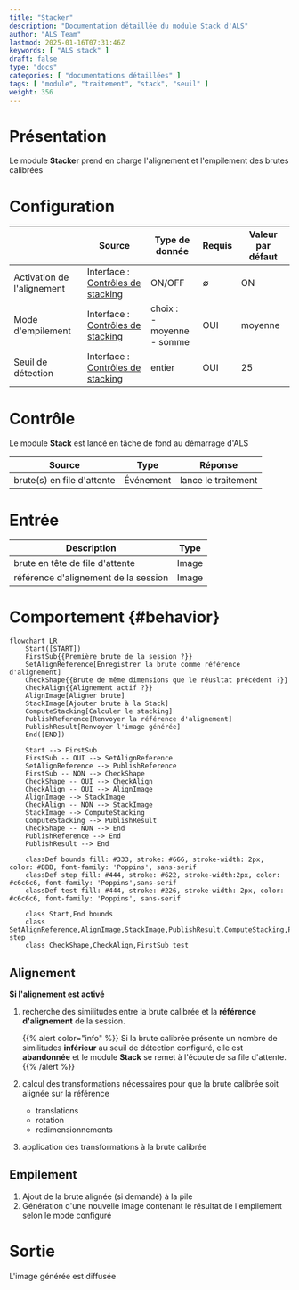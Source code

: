 ```yaml
---
title: "Stacker"
description: "Documentation détaillée du module Stack d'ALS"
author: "ALS Team"
lastmod: 2025-01-16T07:31:46Z
keywords: [ "ALS stack" ]
draft: false
type: "docs"
categories: [ "documentations détaillées" ]
tags: [ "module", "traitement", "stack", "seuil" ]
weight: 356
---
```


# Présentation

Le module **Stacker** prend en charge l'alignement et l'empilement des brutes calibrées

# Configuration

|                            | Source                                                                      | Type de donnée                  | Requis | Valeur par défaut |
|----------------------------|-----------------------------------------------------------------------------|---------------------------------|--------|-------------------|
| Activation de l'alignement | Interface : [Contrôles de stacking](../../userguide/ui/controls/#controls)  | ON/OFF                          | ∅      | ON                |
| Mode d'empilement          | Interface : [Contrôles de stacking](../../userguide/ui/controls/#controls)  | choix :<br>- moyenne<br>- somme | OUI    | moyenne           |
| Seuil de détection         | Interface : [Contrôles de stacking](../../userguide/ui/controls/#threshold) | entier                          | OUI    | 25                |

# Contrôle

Le module **Stack** est lancé en tâche de fond au démarrage d'ALS

| Source                     | Type          | Réponse             |
|----------------------------|---------------|---------------------|
| brute(s) en file d'attente | Événement     | lance le traitement |

# Entrée

| Description                          | Type  |
|--------------------------------------|-------|
| brute en tête de file d'attente      | Image |
| référence d'alignement de la session | Image |

# Comportement {#behavior}

```mermaid
flowchart LR
    Start([START])
    FirstSub{{Première brute de la session ?}}
    SetAlignReference[Enregistrer la brute comme référence d'alignement]
    CheckShape{{Brute de même dimensions que le réusltat précédent ?}}
    CheckAlign{{Alignement actif ?}}
    AlignImage[Aligner brute]
    StackImage[Ajouter brute à la Stack]
    ComputeStacking[Calculer le stacking]
    PublishReference[Renvoyer la référence d'alignement]
    PublishResult[Renvoyer l'image générée]
    End([END])

    Start --> FirstSub
    FirstSub -- OUI --> SetAlignReference
    SetAlignReference --> PublishReference
    FirstSub -- NON --> CheckShape
    CheckShape -- OUI --> CheckAlign
    CheckAlign -- OUI --> AlignImage
    AlignImage --> StackImage
    CheckAlign -- NON --> StackImage
    StackImage --> ComputeStacking
    ComputeStacking --> PublishResult
    CheckShape -- NON --> End
    PublishReference --> End
    PublishResult --> End
    
    classDef bounds fill: #333, stroke: #666, stroke-width: 2px, color: #BBB, font-family: 'Poppins', sans-serif
    classDef step fill: #444, stroke: #622, stroke-width:2px, color: #c6c6c6, font-family: 'Poppins',sans-serif
    classDef test fill: #444, stroke: #226, stroke-width: 2px, color: #c6c6c6, font-family: 'Poppins', sans-serif
    
    class Start,End bounds
    class SetAlignReference,AlignImage,StackImage,PublishResult,ComputeStacking,PublishReference step
    class CheckShape,CheckAlign,FirstSub test
```

## Alignement

**Si l'alignement est activé**

1. recherche des similitudes entre la brute calibrée et la **référence d'alignement** de la session.

   {{% alert color="info" %}}
   Si la brute calibrée présente un nombre de similitudes **inférieur** au seuil de détection configuré, elle est
   **abandonnée** et le module **Stack** se remet à l'écoute de sa file d'attente.
   {{% /alert %}}

2. calcul des transformations nécessaires pour que la brute calibrée soit alignée sur la référence
    - translations
    - rotation
    - redimensionnements

3. application des transformations à la brute calibrée

## Empilement

1. Ajout de la brute alignée (si demandé) à la pile
2. Génération d'une nouvelle image contenant le résultat de l'empilement selon le mode configuré

# Sortie

L'image générée est diffusée